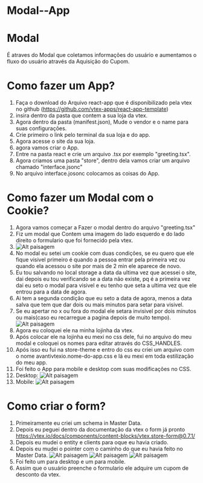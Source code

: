 
# Modal--App
# Modal
É atraves do Modal que coletamos informações do usuário e aumentamos o fluxo do usuário através da Aquisição do Cupom.

# Como fazer um App?
1. Faça o download do Arquivo react-app que é disponibilizado pela vtex no github (https://github.com/vtex-apps/react-app-template) 
2. insira dentro da pasta que contem a sua loja da vtex. 
3. Agora dentro da pasta (manifest.json), Mude o vendor e o name para suas configurações. 
4. Crie primeiro o link pelo terminal da sua loja e do app. 
5. Agora acesse o site da sua loja. 
6. agora vamos criar o App. 
7. Entre na pasta react e crie um arquivo .tsx por exemplo "greeting.tsx". 
8. Agora criamos uma pasta "store", dentro dela vamos criar um arquivo chamado "interface.jsonc" 
9. No arquivo interface.josonc colocamos as coisas do App. 

# Como fazer um Modal com o Cookie?
1. Agora vamos começar a Fazer o modal dentro do arquivo "greeting.tsx" 
2. Fiz um modal que Contem uma imagem do lado esquerdo e do lado direito o formulario que foi fornecido pela vtex. 
3. ![Alt paisagem](https://cdn.discordapp.com/attachments/886987574239977512/910869356047646770/Captura_de_Tela_2021-11-18_as_09.29.12.png)
4. No modal eu setei um cookie com duas condições, se eu quero que ele fique visivel primeiro é quando a pessoa entrar pela primeira vez ou quando ela acessou o site por mais de 2 min ele aparece de novo. 
5. Eu tou salvando no local storage a data da ultima vez que acessei o site, dai depois eu tou verificando se a data não existe, pq é a primeira vez dai eu seto o modal para visivel e eu tenho que seta a ultima vez que ele entrou para a data de agora. 
6. Ai tem a segunda condição que eu seto a data de agora, menos a data salva que tem que dar dois ou mais minutos para setar para visivel. 
7. Se eu apertar no x ou fora do modal ele setara invisivel por dois minutos ou mais(caso eu recarregue a pagina depois de muito tempo).
![Alt paisagem](https://cdn.discordapp.com/attachments/886987574239977512/910870094492631080/Captura_de_Tela_2021-11-18_as_09.32.29.png)
8. Agora eu coloquei ele na minha lojinha da vtex.
9. Após colocar ele na lojinha eu mexi no css dele, fui no arquivo do meu modal e coloquei os nomes para editar através do CSS_HANDLES.
10. Após isso eu fui na store-theme e entro do css eu criei um arquivo com o nome avantivtexio.nome-do-app.css e lá eu mexi em toda estilização do meu app.
11. Foi feito o App para mobile e desktop com suas modificações no CSS.
12. Desktop: 
![Alt paisagem](https://media.discordapp.net/attachments/886987574239977512/910872630624653412/Captura_de_Tela_2021-11-18_as_09.42.33.png)
13. Mobile:
![Alt paisagem](https://cdn.discordapp.com/attachments/886987574239977512/910872700350779402/Captura_de_Tela_2021-11-18_as_09.42.51.png)

# Como criar o form?
1. Primeiramente eu criei um schema in Master Data.
2. Depois eu peguei dentro da documentação da vtex o form já pronto <https://vtex.io/docs/components/content-blocks/vtex.store-form@0.7.1/>
3. Depois eu mudei o entity e clients para oque eu havia criado.
4. Depois eu mudei o pointer com o caminho do que eu havia feito no Master Data.
![Alt paisagem](https://cdn.discordapp.com/attachments/886987574239977512/910875281751965696/Captura_de_Tela_2021-11-18_as_09.53.02.png)
![Alt paisagem](https://cdn.discordapp.com/attachments/886987574239977512/910875581841801227/Captura_de_Tela_2021-11-18_as_09.53.32.png)
![Alt paisagem](https://cdn.discordapp.com/attachments/886987574239977512/910875602762989628/Captura_de_Tela_2021-11-18_as_09.53.53.png)
5. Foi feito um para desktop e um para mobile.
6. Assim que o usuário preenche o formulario ele adquire um cupom de desconto da vtex.
